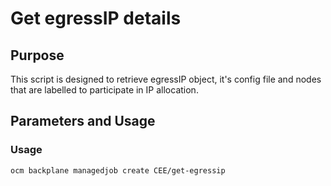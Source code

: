 # Get egressIP details

## Purpose

This script is designed to retrieve egressIP object, it's config file and nodes that are labelled to participate in IP allocation.

## Parameters and Usage

### Usage

```bash
ocm backplane managedjob create CEE/get-egressip
```

